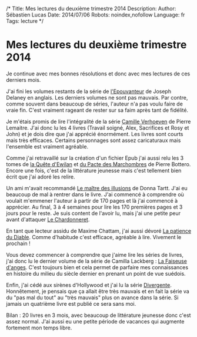 /*
Title: Mes lectures du deuxième trimestre 2014
Description: 
Author: Sébastien Lucas
Date: 2014/07/06
Robots: noindex,nofollow
Language: fr
Tags: lecture
*/
# Mes lectures du deuxième trimestre 2014

Je continue avec mes bonnes résolutions et donc avec mes lectures de ces derniers mois.

J'ai fini les volumes restants de la série de [l'Epouvanteur](http://fr.wikipedia.org/wiki/The_Wardstone_Chronicles) de Joseph Delaney en anglais. Les derniers volumes ne sont pas mauvais. Par contre, comme souvent dans beaucoup de séries, l'auteur n'a pas voulu faire de vraie fin. C'est vraiment rageant de rester sur sa faim après tant de fidélité.

Je m'étais promis de lire l'intégralité de la série [Camille Verhoeven](http://fr.wikipedia.org/wiki/Pierre_Lemaitre#S.C3.A9rie_polici.C3.A8re_Verh.C5.93ven) de Pierre Lemaitre. J'ai donc lu les 4 livres  (Travail soigné, Alex, Sacrifices et Rosy et John) et je dois dire que j'ai apprécié énormément. Les livres sont courts mais très efficaces. Certains personnages sont assez caricaturaux mais l'ensemble est vraiment agréable.

Comme j'ai retravaillé sur la création d'un fichier Epub j'ai aussi relu les 3 tomes de [la Quête d'Ewilan](http://fr.wikipedia.org/wiki/La_Qu%C3%AAte_d%27Ewilan) et [du Pacte des Marchombres](http://fr.wikipedia.org/wiki/Le_Pacte_des_Marchombres) de Pierre Bottero. Encore une fois, c'est de la littérature jeunesse mais c'est tellement bien écrit que j'ai adoré les relire.

Un ami m'avait recommandé [Le maître des illusions](http://fr.feedbooks.com/item/679284/le-ma%C3%AEtre-des-illusions) de Donna Tartt. J'ai eu beaucoup de mal à rentrer dans le livre. J'ai commencé à comprendre où voulait m'emmener l'auteur à partir de 170 pages et là j'ai commencé à apprécier. Au final, 3 à 4 semaines pour lire les 170 premières pages et 3 jours pour le reste. Je suis content de l'avoir lu, mais j'ai une petite peur avant d'attaquer [Le Chardonneret](http://fr.feedbooks.com/item/679285/le-chardonneret).

En tant que lecteur assidu de Maxime Chattam, j'ai aussi dévoré [La patience du Diable](http://fr.feedbooks.com/item/786595/la-patience-du-diable). Comme d'habitude c'est efficace, agréable à lire. Vivement le prochain !

Vous devez commencer à comprendre que j'aime lire les séries de livres, j'ai donc lu le dernier volume de la série de Camilla Lackberg : [La Faiseuse d'anges](http://fr.feedbooks.com/item/750016/la-faiseuse-d-anges). C'est toujours bien et cela permet de parfaire mes connaissances en histoire du milieu du siècle dernier en prenant un point de vue suédois.

Enfin, j'ai cédé aux sirènes d'Hollywood et j'ai lu la série [Divergente](http://fr.feedbooks.com/list/14589/divergente). Honnêtement, je pensais que ça allait être très mauvais et en fait la série va du "pas mal du tout" au "très mauvais" plus on avance dans la série. Si jamais un quatrième livre est publié ce sera sans moi.

Bilan : 20 livres en 3 mois, avec beaucoup de littérature jeunesse donc c'est assez normal. J'ai aussi eu une petite période de vacances qui augmente fortement mon temps libre.